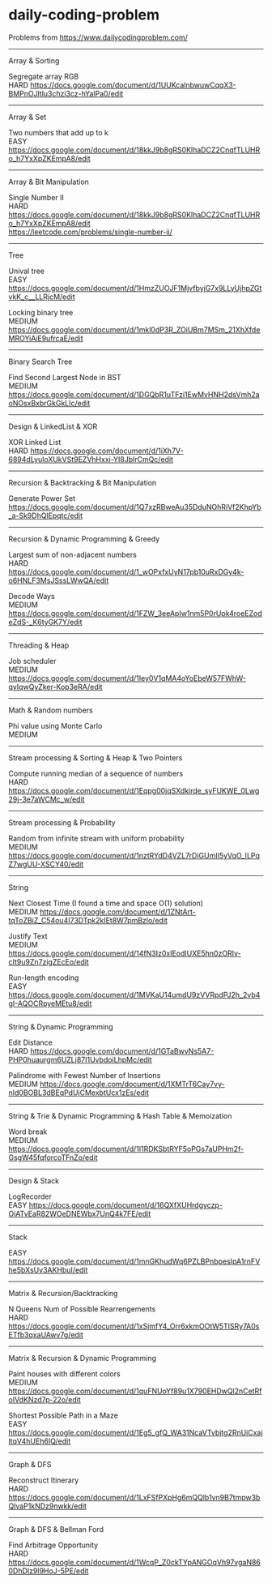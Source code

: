# daily-coding-problem

Problems from https://www.dailycodingproblem.com/

----------------------------

Array & Sorting

Segregate array RGB
<br>
HARD https://docs.google.com/document/d/1UUKcalnbwuwCqqX3-BMPnOJltlu3chzi3cz-hYalPa0/edit

----------------------------

Array & Set

Two numbers that add up to k
<br>
EASY https://docs.google.com/document/d/18kkJ9b8gRS0KlhaDCZ2CnqfTLUHRo_h7YxXpZKEmpA8/edit

----------------------------

Array & Bit Manipulation

Single Number II
<br>
HARD https://docs.google.com/document/d/18kkJ9b8gRS0KlhaDCZ2CnqfTLUHRo_h7YxXpZKEmpA8/edit
<br>
https://leetcode.com/problems/single-number-ii/

----------------------------

Tree

Unival tree
<br>
EASY https://docs.google.com/document/d/1HmzZUOJF1MjvfbyjG7x9LLyUjhpZGtvkK_c__LLRjcM/edit

Locking binary tree
<br>
MEDIUM https://docs.google.com/document/d/1mkl0dP3R_ZOiUBm7MSm_21XhXfdeMROYiAiE9ufrcaE/edit

----------------------------

Binary Search Tree

Find Second Largest Node in BST
<br>
MEDIUM https://docs.google.com/document/d/1DGQbR1uTFzi1EwMvHNH2dsVmh2aoNOsxBxbrGkGkLIc/edit

----------------------------

Design & LinkedList & XOR

XOR Linked List
<br>
HARD https://docs.google.com/document/d/1iXh7V-6894dLyuloXUkVSt9EZVhHxxi-YI8JblrCmQc/edit

----------------------------

Recursion & Backtracking & Bit Manipulation

Generate Power Set
<br>
https://docs.google.com/document/d/1Q7xzRBweAu35DduNOhRiVf2KhpYb_a-Sk9DhQlEpqtc/edit

----------------------------

Recursion & Dynamic Programming & Greedy

Largest sum of non-adjacent numbers
<br>
HARD https://docs.google.com/document/d/1_wOPxfxUyN17pb10uRxDGy4k-o6HNLF3MsJSssLWwQA/edit

Decode Ways
<br>
MEDIUM https://docs.google.com/document/d/1FZW_3eeApIw1nm5P0rUpk4roeEZodeZdS-_K6tyGK7Y/edit

----------------------------

Threading & Heap

Job scheduler
<br>
MEDIUM https://docs.google.com/document/d/1Iey0V1qMA4oYoEbeW57FWhW-qvIqwQyZker-Kop3eRA/edit

----------------------------

Math & Random numbers

Phi value using Monte Carlo
<br>
MEDIUM

----------------------------

Stream processing & Sorting & Heap & Two Pointers

Compute running median of a sequence of numbers
<br>
HARD https://docs.google.com/document/d/1Eqpg00jqSXdkirde_syFUKWE_0Lwg29j-3e7aWCMc_w/edit

----------------------------

Stream processing & Probability

Random from infinite stream with uniform probability
<br>
MEDIUM https://docs.google.com/document/d/1nztRYdD4VZL7rDiGUmII5yVqO_ILPqZ7wgUU-XSCY40/edit

----------------------------

String

Next Closest Time (I found a time and space O(1) solution)
<br>
MEDIUM https://docs.google.com/document/d/1ZNtArt-tqToZBiZ_C54ou4I73DTpk2kIEt8W7pmBzlo/edit

Justify Text
<br>
MEDIUM https://docs.google.com/document/d/14fN3Iz0xIEodIUXE5hn0zORIv-cIt9u9Zn7zigZEcEo/edit

Run-length encoding
<br>
EASY https://docs.google.com/document/d/1MVKaU14umdU9zVVRpdPJ2h_2vb4gI-AQOCRpyeMEtu8/edit

----------------------------

String & Dynamic Programming

Edit Distance
<br>
HARD https://docs.google.com/document/d/1GTaBwvNs5A7-PHP0huaurgm6UZLj87I1UvbdoiLhpMc/edit

Palindrome with Fewest Number of Insertions
<br>
MEDIUM https://docs.google.com/document/d/1XMTrT6Cay7vy-nId0BOBL3dBEqPdUjCMexbtUcx1zEs/edit

----------------------------

String & Trie & Dynamic Programming & Hash Table & Memoization

Word break
<br>
MEDIUM https://docs.google.com/document/d/1I1RDKSbtRYF5oPGs7aUPHm2f-GsgW45fqforcoTFnZo/edit

----------------------------

Design & Stack

LogRecorder
<br>
EASY https://docs.google.com/document/d/16QXfXUHrdgyczp-OiATvEaR82WOeDNEWbx7UnQ4k7FE/edit

----------------------------

Stack

EASY https://docs.google.com/document/d/1mnGKhudWq6PZLBPnbpesIpA1rnFVhe5bXsUv3AKHbuI/edit

----------------------------

Matrix & Recursion/Backtracking

N Queens Num of Possible Rearrengements
<br>
HARD https://docs.google.com/document/d/1xSjmfY4_Orr6xkmOOtW5TISRy7A0sETfb3qxaUAwv7g/edit

----------------------------

Matrix & Recursion & Dynamic Programming

Paint houses with different colors
<br>
MEDIUM https://docs.google.com/document/d/1quFNUoYf89u1X790EHDwQl2nCetRfoIVdKNzd7p-22o/edit

Shortest Possible Path in a Maze
<br>
EASY https://docs.google.com/document/d/1Eg5_gfQ_WA31NcaVTvbjtg2RnUiCxajltqV4hUEh6IQ/edit

----------------------------

Graph & DFS

Reconstruct Itinerary
<br>
HARD https://docs.google.com/document/d/1LxFSfPXpHg6mQQlb1vn9B7tmpw3bQlvaP1kNDz9nwkk/edit

----------------------------

Graph & DFS & Bellman Ford

Find Arbitrage Opportunity
<br>
HARD https://docs.google.com/document/d/1WcqP_Z0ckTYpANGOqVh97vgaN860DhDIz9l9HoJ-5PE/edit
